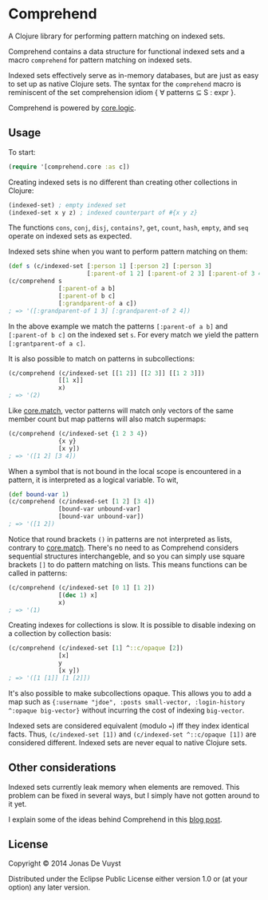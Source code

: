 # Comprehend

A Clojure library for performing pattern matching on indexed sets.

Comprehend contains a data structure for functional indexed sets and a macro `comprehend` for pattern matching on indexed sets.

Indexed sets effectively serve as in-memory databases, but are just as easy to set up as native Clojure sets. The syntax for the `comprehend` macro is reminiscent of the set comprehension idiom { ∀ patterns ⊆ S : expr }.

Comprehend is powered by [core.logic](https://github.com/clojure/core.logic).

## Usage

To start:

```clojure
(require '[comprehend.core :as c])
```

Creating indexed sets is no different than creating other collections in Clojure:

```clojure
(indexed-set) ; empty indexed set
(indexed-set x y z) ; indexed counterpart of #{x y z}
```

The functions `cons`, `conj`, `disj`, `contains?`, `get`, `count`, `hash`, `empty`, and `seq` operate on indexed sets as expected.

Indexed sets shine when you want to perform pattern matching on them:

```clojure
(def s (c/indexed-set [:person 1] [:person 2] [:person 3]
                      [:parent-of 1 2] [:parent-of 2 3] [:parent-of 3 4]))
(c/comprehend s
              [:parent-of a b]
              [:parent-of b c]
              [:grandparent-of a c])
; => '([:grandparent-of 1 3] [:grandparent-of 2 4])
```

In the above example we match the patterns `[:parent-of a b]` and `[:parent-of b c]` on the indexed set `s`. For every match we yield the pattern `[:grantparent-of a c]`.

It is also possible to match on patterns in subcollections:

```clojure
(c/comprehend (c/indexed-set [[1 2]] [[2 3]] [[1 2 3]])
              [[1 x]]
              x)
; => '(2)
```

Like [core.match](https://github.com/clojure/core.match), vector patterns will match only vectors of the same member count but map patterns will also match supermaps:

```clojure
(c/comprehend (c/indexed-set {1 2 3 4})
              {x y}
              [x y])
; => '([1 2] [3 4])
```

When a symbol that is not bound in the local scope is encountered in a pattern, it is interpreted as a logical variable. To wit,

```clojure
(def bound-var 1)
(c/comprehend (c/indexed-set [1 2] [3 4])
              [bound-var unbound-var]
              [bound-var unbound-var])
; => '([1 2])
```

Notice that round brackets `()` in patterns are not interpreted as lists, contrary to [core.match](https://github.com/clojure/core.match). There's no need to as Comprehend considers sequential structures interchangeble, and so you can simply use square brackets `[]` to do pattern matching on lists. This means functions can be called in patterns:

```clojure
(c/comprehend (c/indexed-set [0 1] [1 2])
              [(dec 1) x]
              x)
; => '(1)
```

Creating indexes for collections is slow. It is possible to disable indexing on a collection by collection basis:

```clojure
(c/comprehend (c/indexed-set [1] ^::c/opaque [2])
              [x]
              y
              [x y])
; => '([1 [1]] [1 [2]])
```

It's also possible to make subcollections opaque. This allows you to add a map such as `{:username "jdoe", :posts small-vector, :login-history ^:opaque big-vector}` without incurring the cost of indexing `big-vector`.

Indexed sets are considered equivalent (modulo `=`) iff they index identical facts. Thus, `(c/indexed-set [1])` and `(c/indexed-set ^::c/opaque [1])` are considered different. Indexed sets are never equal to native Clojure sets.

## Other considerations

Indexed sets currently leak memory when elements are removed. This problem can be fixed in several ways, but I simply have not gotten around to it yet.

I explain some of the ideas behind Comprehend in this [blog post](http://jdevuyst.blogspot.com/2014/05/comprehend-clojure-library.html).

## License

Copyright © 2014 Jonas De Vuyst

Distributed under the Eclipse Public License either version 1.0 or (at
your option) any later version.
